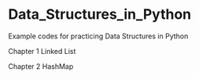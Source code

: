 # Data_Structures_in_Python
Example codes for practicing Data Structures in Python

Chapter 1 Linked List

Chapter 2 HashMap